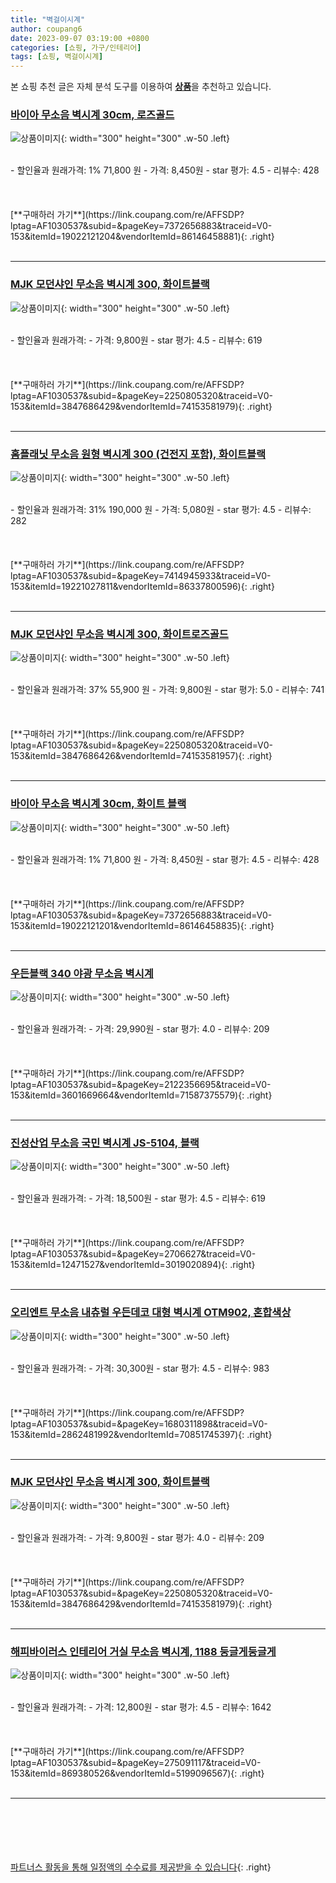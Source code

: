 ```yaml
---
title: "벽걸이시계"
author: coupang6
date: 2023-09-07 03:19:00 +0800
categories: [쇼핑, 가구/인테리어]
tags: [쇼핑, 벽걸이시계]
---
```


본 쇼핑 추천 글은 자체 분석 도구를 이용하여 [**상품**](https://link.coupang.com/a/bao1ui)을 추천하고 있습니다.

### [바이아 무소음 벽시계 30cm, 로즈골드](https://link.coupang.com/re/AFFSDP?lptag=AF1030537&subid=&pageKey=7372656883&traceid=V0-153&itemId=19022121204&vendorItemId=86146458881)

![상품이미지](https://thumbnail9.coupangcdn.com/thumbnails/remote/230x230ex/image/retail/images/1856821613057140-683738e5-d886-4502-a7d8-d4fde2518488.png){: width="300" height="300" .w-50 .left}


<br>
- 할인율과 원래가격: 1%  71,800   원
- 가격: 8,450원
- star 평가: 4.5
- 리뷰수: 428
<br>
<br>
<br>
<br>
[**구매하러 가기**](https://link.coupang.com/re/AFFSDP?lptag=AF1030537&subid=&pageKey=7372656883&traceid=V0-153&itemId=19022121204&vendorItemId=86146458881){: .right}
<br>
<br>

---

### [MJK 모던샤인 무소음 벽시계 300, 화이트블랙](https://link.coupang.com/re/AFFSDP?lptag=AF1030537&subid=&pageKey=2250805320&traceid=V0-153&itemId=3847686429&vendorItemId=74153581979)

![상품이미지](https://thumbnail9.coupangcdn.com/thumbnails/remote/230x230ex/image/retail/images/2366210358811498-d87fc426-f6a8-4f2b-b524-3e07d7b5736a.jpg){: width="300" height="300" .w-50 .left}


<br>
- 할인율과 원래가격: 
- 가격: 9,800원
- star 평가: 4.5
- 리뷰수: 619
<br>
<br>
<br>
<br>
[**구매하러 가기**](https://link.coupang.com/re/AFFSDP?lptag=AF1030537&subid=&pageKey=2250805320&traceid=V0-153&itemId=3847686429&vendorItemId=74153581979){: .right}
<br>
<br>

---

### [홈플래닛 무소음 원형 벽시계 300 (건전지 포함), 화이트블랙](https://link.coupang.com/re/AFFSDP?lptag=AF1030537&subid=&pageKey=7414945933&traceid=V0-153&itemId=19221027811&vendorItemId=86337800596)

![상품이미지](https://thumbnail9.coupangcdn.com/thumbnails/remote/230x230ex/image/retail/images/6948651509331951-538fe3c9-e076-4f51-a2e5-cf22bcfdd94b.jpg){: width="300" height="300" .w-50 .left}


<br>
- 할인율과 원래가격: 31%  190,000   원
- 가격: 5,080원
- star 평가: 4.5
- 리뷰수: 282
<br>
<br>
<br>
<br>
[**구매하러 가기**](https://link.coupang.com/re/AFFSDP?lptag=AF1030537&subid=&pageKey=7414945933&traceid=V0-153&itemId=19221027811&vendorItemId=86337800596){: .right}
<br>
<br>

---

### [MJK 모던샤인 무소음 벽시계 300, 화이트로즈골드](https://link.coupang.com/re/AFFSDP?lptag=AF1030537&subid=&pageKey=2250805320&traceid=V0-153&itemId=3847686426&vendorItemId=74153581957)

![상품이미지](https://thumbnail8.coupangcdn.com/thumbnails/remote/230x230ex/image/rs_quotation_api/8cluoeyr/d3c210e3ca9347b59f68c170b6f096fd.jpg){: width="300" height="300" .w-50 .left}


<br>
- 할인율과 원래가격: 37%  55,900   원
- 가격: 9,800원
- star 평가: 5.0
- 리뷰수: 741
<br>
<br>
<br>
<br>
[**구매하러 가기**](https://link.coupang.com/re/AFFSDP?lptag=AF1030537&subid=&pageKey=2250805320&traceid=V0-153&itemId=3847686426&vendorItemId=74153581957){: .right}
<br>
<br>

---

### [바이아 무소음 벽시계 30cm, 화이트 블랙](https://link.coupang.com/re/AFFSDP?lptag=AF1030537&subid=&pageKey=7372656883&traceid=V0-153&itemId=19022121201&vendorItemId=86146458835)

![상품이미지](https://thumbnail9.coupangcdn.com/thumbnails/remote/230x230ex/image/retail/images/519014682180249-79ee736e-5afd-4abb-bc73-b6d937f5043e.png){: width="300" height="300" .w-50 .left}


<br>
- 할인율과 원래가격: 1%  71,800   원
- 가격: 8,450원
- star 평가: 4.5
- 리뷰수: 428
<br>
<br>
<br>
<br>
[**구매하러 가기**](https://link.coupang.com/re/AFFSDP?lptag=AF1030537&subid=&pageKey=7372656883&traceid=V0-153&itemId=19022121201&vendorItemId=86146458835){: .right}
<br>
<br>

---

### [우든블랙 340 야광 무소음 벽시계](https://link.coupang.com/re/AFFSDP?lptag=AF1030537&subid=&pageKey=2122356695&traceid=V0-153&itemId=3601669664&vendorItemId=71587375579)

![상품이미지](https://thumbnail8.coupangcdn.com/thumbnails/remote/230x230ex/image/vendor_inventory/97ed/699d99e625af0df507578adba0e099f4ddc3eda461023bb70cc3e50c3315.jpg){: width="300" height="300" .w-50 .left}


<br>
- 할인율과 원래가격: 
- 가격: 29,990원
- star 평가: 4.0
- 리뷰수: 209
<br>
<br>
<br>
<br>
[**구매하러 가기**](https://link.coupang.com/re/AFFSDP?lptag=AF1030537&subid=&pageKey=2122356695&traceid=V0-153&itemId=3601669664&vendorItemId=71587375579){: .right}
<br>
<br>

---

### [진성산업 무소음 국민 벽시계 JS-5104, 블랙](https://link.coupang.com/re/AFFSDP?lptag=AF1030537&subid=&pageKey=2706627&traceid=V0-153&itemId=12471527&vendorItemId=3019020894)

![상품이미지](https://thumbnail6.coupangcdn.com/thumbnails/remote/230x230ex/image/product/image/vendoritem/2019/02/28/3019020894/89f8518a-8c06-4667-9f8c-3ead9ae339f3.jpg){: width="300" height="300" .w-50 .left}


<br>
- 할인율과 원래가격: 
- 가격: 18,500원
- star 평가: 4.5
- 리뷰수: 619
<br>
<br>
<br>
<br>
[**구매하러 가기**](https://link.coupang.com/re/AFFSDP?lptag=AF1030537&subid=&pageKey=2706627&traceid=V0-153&itemId=12471527&vendorItemId=3019020894){: .right}
<br>
<br>

---

### [오리엔트 무소음 내츄럴 우든데코 대형 벽시계 OTM902, 혼합색상](https://link.coupang.com/re/AFFSDP?lptag=AF1030537&subid=&pageKey=1680311898&traceid=V0-153&itemId=2862481992&vendorItemId=70851745397)

![상품이미지](https://thumbnail10.coupangcdn.com/thumbnails/remote/230x230ex/image/retail/images/80544205387182-03ae1caf-ecda-4d16-b17c-e90ed2e26a24.jpg){: width="300" height="300" .w-50 .left}


<br>
- 할인율과 원래가격: 
- 가격: 30,300원
- star 평가: 4.5
- 리뷰수: 983
<br>
<br>
<br>
<br>
[**구매하러 가기**](https://link.coupang.com/re/AFFSDP?lptag=AF1030537&subid=&pageKey=1680311898&traceid=V0-153&itemId=2862481992&vendorItemId=70851745397){: .right}
<br>
<br>

---

### [MJK 모던샤인 무소음 벽시계 300, 화이트블랙](https://link.coupang.com/re/AFFSDP?lptag=AF1030537&subid=&pageKey=2250805320&traceid=V0-153&itemId=3847686429&vendorItemId=74153581979)

![상품이미지](https://thumbnail9.coupangcdn.com/thumbnails/remote/230x230ex/image/retail/images/2366210358811498-d87fc426-f6a8-4f2b-b524-3e07d7b5736a.jpg){: width="300" height="300" .w-50 .left}


<br>
- 할인율과 원래가격: 
- 가격: 9,800원
- star 평가: 4.0
- 리뷰수: 209
<br>
<br>
<br>
<br>
[**구매하러 가기**](https://link.coupang.com/re/AFFSDP?lptag=AF1030537&subid=&pageKey=2250805320&traceid=V0-153&itemId=3847686429&vendorItemId=74153581979){: .right}
<br>
<br>

---

### [해피바이러스 인테리어 거실 무소음 벽시계, 1188 둥글게둥글게](https://link.coupang.com/re/AFFSDP?lptag=AF1030537&subid=&pageKey=275091117&traceid=V0-153&itemId=869380526&vendorItemId=5199096567)

![상품이미지](https://thumbnail6.coupangcdn.com/thumbnails/remote/230x230ex/image/retail/images/2019/08/05/20/8/985d1833-2649-4c1d-aad9-a7a7e0e4a525.jpg){: width="300" height="300" .w-50 .left}


<br>
- 할인율과 원래가격: 
- 가격: 12,800원
- star 평가: 4.5
- 리뷰수: 1642
<br>
<br>
<br>
<br>
[**구매하러 가기**](https://link.coupang.com/re/AFFSDP?lptag=AF1030537&subid=&pageKey=275091117&traceid=V0-153&itemId=869380526&vendorItemId=5199096567){: .right}
<br>
<br>

---
<br><br><br><br><br> [파트너스 활동을 통해 일정액의 수수료를 제공받을 수 있습니다](https://link.coupang.com/a/bao1ui){: .right}